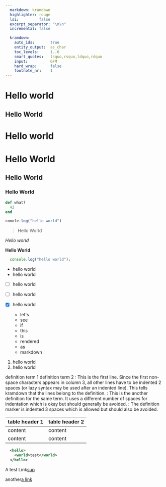 ```yaml
---
  markdown: kramdown
  highlighter: rouge
  lsi:         false
  excerpt_separator: "\n\n"
  incremental: false

  kramdown:
    auto_ids:       true
    entity_output:  as_char
    toc_levels:     1..6
    smart_quotes:   lsquo,rsquo,ldquo,rdquo
    input:          GFM
    hard_wrap:      false
    footnote_nr:    1
---
```


Hello world
===========

Hello World
-----------

Hello world
=

# Hello World

## Hello World

### Hello World

~~~ ruby
def what?
  42
end
~~~

~~~ JavaScript
conole.log("hello world")
~~~


> Hello World

*Hello world*

**Hello World**

```JavaScript
  console.log("hello world");
```

- hello world
- hello world

- [ ] hello world
- [ ] hello world
- [x] hello world


  * let's
  * see
  * if
  * this
  * is
  * rendered
  * as
  * markdown


1. hello world
2. hello world


definition term 1
definition term 2
: This is the first line. Since the first non-space characters appears in
column 3, all other lines have to be indented 2 spaces (or lazy syntax may
  be used after an indented line). This tells kramdown that the lines
  belong to the definition.
:       This is the another definition for the same term. It uses a
        different number of spaces for indentation which is okay but
        should generally be avoided.
   : The definition marker is indented 3 spaces which is allowed but
     should also be avoided.

| table header 1 | table header 2 |
| -------------- | -------------- |
| content        | content        |
| content        | content        |


```xml
  <hello>
    <world>test</world>
  </hello>
```

A test Link[sup](hello-world2.html)

another[a link](hello-world.html)
